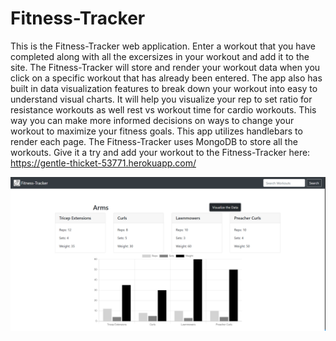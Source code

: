 # Fitness-Tracker

This is the Fitness-Tracker web application. Enter a workout that you have completed along with all the excersizes in your workout and add it to the site. The Fitness-Tracker will store and render your workout data when you click on a specific workout that has already been entered. The app also has built in data visualization features to break down your workout into easy to understand visual charts. It will help you visualize your rep to set ratio for resistance workouts as well rest vs workout time for cardio workouts. This way you can make more informed decisions on ways to change your workout to maximize your fitness goals. This app utilizes handlebars to render each page. The Fitness-Tracker uses MongoDB to store all the workouts. Give it a try and add your workout to the Fitness-Tracker here: https://gentle-thicket-53771.herokuapp.com/

![Fitness-Tracker](./public/images/Capture.PNG)